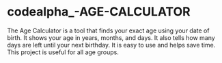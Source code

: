 # codealpha_-AGE-CALCULATOR
The Age Calculator is a tool that finds your exact age using your date of birth. It shows your age in years, months, and days. It also tells how many days are left until your next birthday. It is easy to use and helps save time. This project is useful for all age groups.
